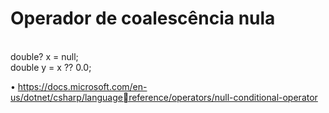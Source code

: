 # Operador de coalescência nula

<br />double? x = null;
<br />double y = x ?? 0.0;


• https://docs.microsoft.com/en-us/dotnet/csharp/languagereference/operators/null-conditional-operator
